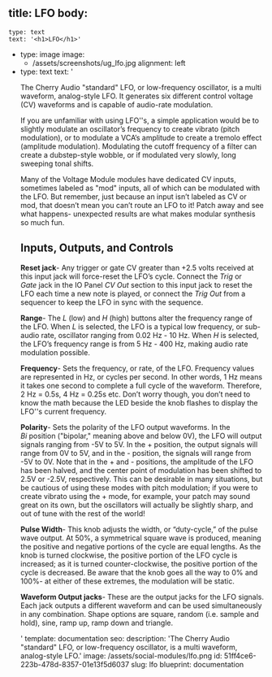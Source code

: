 title: LFO
body:
  -
    type: text
    text: '<h1>LFO</h1>'
  -
    type: image
    image:
      - /assets/screenshots/ug_lfo.jpg
    alignment: left
  -
    type: text
    text: '<p>The Cherry Audio "standard" LFO, or low-frequency oscillator, is a multi waveform, analog-style LFO. It generates six different control voltage (CV) waveforms and is capable of audio-rate modulation.</p><p>If you are unfamiliar with using LFO''s, a simple application would be to slightly modulate an oscillator’s frequency to create vibrato (pitch modulation), or to modulate a VCA’s amplitude to create a tremolo effect (amplitude modulation). Modulating the cutoff frequency of a filter can create a dubstep-style wobble, or if modulated very slowly, long sweeping tonal shifts.</p><p>Many of the Voltage Module modules have dedicated CV inputs, sometimes labeled as "mod" inputs, all of which can be modulated with the LFO. But remember, just because an input isn’t labeled as CV or mod, that doesn’t mean you can’t route an LFO to it! Patch away and see what happens- unexpected results are what makes modular synthesis so much fun.</p><h2>Inputs, Outputs, and Controls</h2><p><strong>Reset jack</strong>- Any trigger or gate CV greater than +2.5 volts received at this input jack will force-reset the LFO’s cycle. Connect the <em>Trig</em>&nbsp;or <em>Gate</em>&nbsp;jack in the IO Panel <em>CV Out</em>&nbsp;section to this input jack to reset the LFO each time a new note is played, or connect the <em>Trig Out</em>&nbsp;from a sequencer to keep the LFO in sync with the sequence.</p><p><strong>Range</strong>- The <em>L</em>&nbsp;(low) and <em>H</em>&nbsp;(high) buttons alter the frequency range of the LFO. When <em>L</em>&nbsp;is selected, the LFO is a typical low frequency, or sub-audio rate, oscillator ranging from 0.02 Hz - 10 Hz. When <em>H</em>&nbsp;is selected, the LFO’s frequency range is from 5 Hz - 400 Hz, making audio rate modulation possible.</p><p><strong>Frequency</strong>- Sets the frequency, or rate, of the LFO. Frequency values are represented in Hz, or cycles per second. In other words, 1 Hz means it takes one second to complete a full cycle of the waveform. Therefore, 2 Hz = 0.5s, 4 Hz = 0.25s etc. Don’t worry though, you don’t need to know the math because the LED beside the knob flashes to display the LFO''s current frequency.</p><p><strong>Polarity</strong>- Sets the polarity of the LFO output waveforms. In the <em>Bi</em>&nbsp;position ("bipolar," meaning above and below 0V), the LFO will output signals ranging from -5V to 5V. In the + position, the output signals will range from 0V to 5V, and in the - position, the signals will range from -5V to 0V. Note that in the + and - positions, the amplitude of the LFO has been halved, and the center point of modulation has been shifted to 2.5V or -2.5V, respectively. This can be desirable in many situations, but be cautious of using these modes with pitch modulation; if you were to create vibrato using the + mode, for example, your patch may sound great on its own, but the oscillators will actually be slightly sharp, and out of tune with the rest of the world!</p><p><strong>Pulse Width</strong>- This knob adjusts the width, or “duty-cycle,” of the pulse wave output. At 50%, a symmetrical square wave is produced, meaning the positive and negative portions of the cycle are equal lengths. As the knob is turned clockwise, the positive portion of the LFO cycle is increased; as it is turned counter-clockwise, the positive portion of the cycle is decreased. Be aware that the knob goes all the way to 0% and 100%- at either of these extremes, the modulation will be static.</p><p><strong>Waveform Output jacks</strong>- These are the output jacks for the LFO signals. Each jack outputs a different waveform and can be used simultaneously in any combination. Shape options are square, random (i.e. sample and hold), sine, ramp up, ramp down and triangle.</p>'
template: documentation
seo:
  description: 'The Cherry Audio "standard" LFO, or low-frequency oscillator, is a multi waveform, analog-style LFO.'
  image: /assets/social-modules/lfo.png
id: 51ff4ce6-223b-478d-8357-01e13f5d6037
slug: lfo
blueprint: documentation
